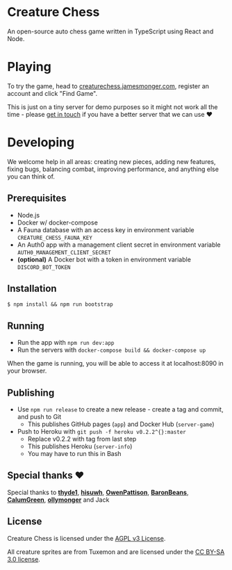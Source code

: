 # Creature Chess

An open-source auto chess game written in TypeScript using React and Node.

# Playing

To try the game, head to [creaturechess.jamesmonger.com](https://creaturechess.jamesmonger.com), register an account and click "Find Game".

This is just on a tiny server for demo purposes so it might not work all the time - please [get in touch](mailto:jameskmonger@hotmail.co.uk) if you have a better server that we can use :heart:

# Developing

We welcome help in all areas: creating new pieces, adding new features, fixing bugs, balancing combat, improving performance, and anything else you can think of.

## Prerequisites

- Node.js
- Docker w/ docker-compose
- A Fauna database with an access key in environment variable `CREATURE_CHESS_FAUNA_KEY`
- An Auth0 app with a management client secret in environment variable `AUTH0_MANAGEMENT_CLIENT_SECRET`
- **(optional)** A Docker bot with a token in environment variable `DISCORD_BOT_TOKEN`

## Installation

```shell
$ npm install && npm run bootstrap
```

## Running

- Run the app with `npm run dev:app`
- Run the servers with `docker-compose build && docker-compose up`

When the game is running, you will be able to access it at localhost:8090 in your browser.

## Publishing

- Use `npm run release` to create a new release - create a tag and commit, and push to Git
  - This publishes GitHub pages (`app`) and Docker Hub (`server-game`)
- Push to Heroku with `git push -f heroku v0.2.2^{}:master`
  - Replace v0.2.2 with tag from last step
  - This publishes Heroku (`server-info`)
  - You may have to run this in Bash

## Special thanks :heart:

Special thanks to **[thyde1](https://github.com/thyde1)**, **[hisuwh](https://github.com/hisuwh)**, **[OwenPattison](https://github.com/OwenPattison)**, **[BaronBeans](https://github.com/BaronBeans)**, **[CalumGreen](https://github.com/CalumGreen)**, **[ollymonger](https://github.com/ollymonger)** and Jack

## License

Creature Chess is licensed under the [AGPL v3 License](LICENSE).

All creature sprites are from Tuxemon and are licensed under the [CC BY-SA 3.0 license](https://creativecommons.org/licenses/by-sa/3.0/).
